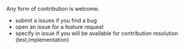 Any form of contribution is welcome.

- submit a issues if you find a bug
- open an issue for a feature request
- specify in issue if you will be available for contribution resolution (test,implementation)
